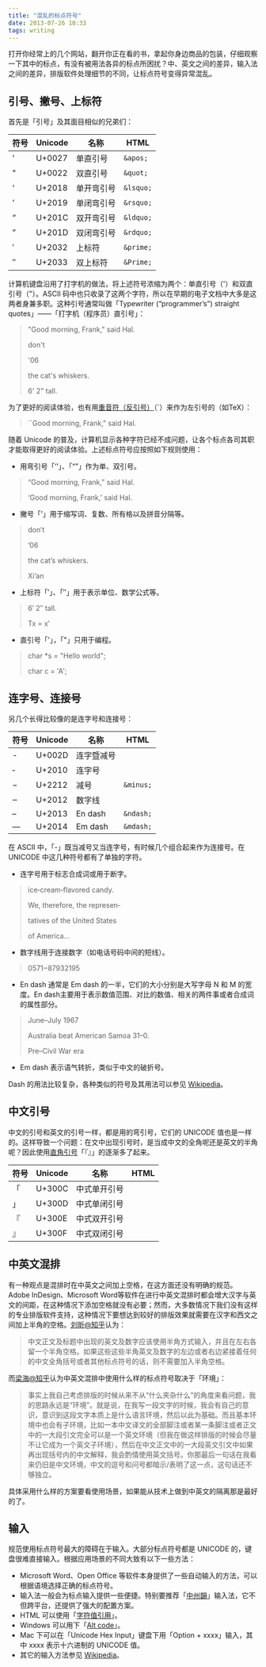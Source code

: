 ```yaml
---
title: "混乱的标点符号"
date: 2013-07-26 10:33
tags: writing
---
```


打开你经常上的几个网站，翻开你正在看的书，拿起你身边商品的包装，仔细观察一下其中的标点，有没有被用法各异的标点所困扰？中、英文之间的差异，输入法之间的差异，排版软件处理细节的不同，让标点符号变得异常混乱。

## 引号、撇号、上标符

首先是「引号」及其面目相似的兄弟们：

符号 |Unicode |名称    |HTML
----|--------|--------|-----
'   |U+0027  |单直引号  |`&apos;`
"   |U+0022  |双直引号  |`&quot;`
‘  |U+2018  |单开弯引号|`&lsquo;`
’  |U+2019  |单闭弯引号|`&rsquo;`
“  |U+201C  |双开弯引号|`&ldquo;`
”  |U+201D  |双闭弯引号|`&rdquo;`
′  |U+2032  |上标符    |`&prime;`
″  |U+2033  |双上标符  |`&Prime;`

计算机键盘沿用了打字机的做法，将上述符号浓缩为两个：单直引号（'）和双直引号（"）。ASCII 码中也只收录了这两个字符，所以在早期的电子文档中大多是这两者身兼多职。这种引号通常叫做「Typewriter (“programmer’s”) straight quotes」——「打字机（程序员）直引号」：

>  "Good morning, Frank," said Hal.
>
> don't
>
> '06
>
> the cat's whiskers.
>
> 6' 2" tall.

为了更好的阅读体验，也有用[重音符（反引号）][wiki_grave]（`）来作为左引号的（如TeX）：

>  ``Good morning, Frank," said Hal.

随着 Unicode 的普及，计算机显示各种字符已经不成问题，让各个标点各司其职才能取得更好的阅读体验。上述标点符号应按照如下规则使用：

* 用弯引号「‘’」、「“”」作为单、双引号。

>
>  “Good morning, Frank,” said Hal.
>
>  ‘Good morning, Frank,’ said Hal.

* 撇号「’」用于缩写词、复数、所有格以及拼音分隔等。

> don’t
>
> ’06
>
> the cat’s whiskers.
>
> Xi’an

* 上标符「′」、「″」用于表示单位、数学公式等。

> 6′ 2″ tall.
>
> Tx = x′

* 直引号「'」，「"」只用于编程。

> char *s = "Hello world";
>
> char c = 'A';

## 连字号、连接号

另几个长得比较像的是连字号和连接号：

符号 |Unicode |名称        |HTML
-----|--------|-----------|---------
-    |U+002D  |连字暨减号 |
‐    |U+2010  |连字号     |
−    |U+2212  |减号       |`&minus;`
‒    |U+2012  |数字线     |
–   |U+2013  |En dash    |`&ndash;`
—   |U+2014  |Em dash    |`&mdash;`

在 ASCII 中，「-」既当减号又当连字号，有时候几个组合起来作为连接号。在 UNICODE 中这几种符号都有了单独的字符。

* 连字号用于标志合成词或用于断字。

> ice‐cream‐flavored candy.
>
>  We, therefore, the represen‐
>
> tatives of the United States
>
> of America...

* 数字线用于连接数字（如电话号码中间的短线）。

> 0571‒87932195

* En dash 通常是 Em dash 的一半，它们的大小分别是大写字母 N 和 M 的宽度。En dash主要用于表示数值范围、对比的数值、相关的两件事或者合成词的属性部分。

> June–July 1967
>
> Australia beat American Samoa 31–0.
>
> Pre–Civil War era

* Em dash 表示语气转折，类似于中文的破折号。

Dash 的用法比较复杂，各种类似的符号及其用法可以参见 [Wikipedia][wiki_dash]。

## 中文引号

中文的引号和英文的引号一样，都是用的弯引号，它们的 UNICODE 值也是一样的。这样导致一个问题：在文中出现引号时，是当成中文的全角呢还是英文的半角呢？因此使用[直角引号][zh_quote]「『』」的逐渐多了起来。

符号 |Unicode |名称        |HTML
-----|--------|------------|---------
「   |U+300C  |中式单开引号|
」   |U+300D  |中式单闭引号|
『   |U+300E  |中式双开引号|
』   |U+300F  |中式双闭引号|

## 中英文混排

有一种观点是混排时在中英文之间加上空格，在这方面还没有明确的规范。Adobe InDesign、Microsoft Word等软件在进行中英文混排时都会增大汉字与英文的间距，在这种情况下添加空格就没有必要；然而，大多数情况下我们没有这样的专业排版软件支持，这种情况下要想达到较好的排版效果就需要在汉字和西文之间加上半角的空格。[刘昕@知乎][zh_liuxi]认为：

> 中文正文及标题中出现的英文及数字应该使用半角方式输入，并且在左右各留一个半角空格。如果这些这些半角英文及数字的左边或者右边紧接着任何的中文全角括号或者其他标点符号的话，则不需要加入半角空格。

而[梁海@知乎][zh_lianghai]认为中英文混排中使用什么样的标点符号取决于「环境」：

> 事实上我自己考虑排版的时候从来不从“什么夹杂什么”的角度来看问题，我的思路永远是“环境”。就是说，在我写一段文字的时候，我会有自己的意识，意识到这段文字本质上是什么语言环境，然后以此为基础。而且基本环境中也会有子环境，比如一本中文译文的全部脚注或者某一条脚注或者正文中的一大段引文完全可以是一个英文环境（但我在做这样排版的时候会尽量不让它成为一个英文子环境），然后在中文正文中的一大段英文引文中如果再出现括号内的中文解释，我会酌情使用英文括号。你那最后一句话在我看来仍旧是中文环境，中文的逗号和问号都暗示/表明了这一点，这句话还不够独立。

具体采用什么样的方案要看使用场景，如果能从技术上做到中英文的隔离那是最好的了。

## 输入

规范使用标点符号最大的障碍在于输入。大部分标点符号都是 UNICODE 的，键盘很难直接输入。根据应用场景的不同大致有以下一些方法：

* Microsoft Word、Open Office 等软件本身提供了一些自动输入的方法，可以根据语境选择正确的标点符号。
* 输入法一般会为标点输入提供一些便捷。特别要推荐「[中州韻][rime]」输入法，它不但跨平台，还提供了强大的配置方案。
* HTML 可以使用「[字符值引用][ncr]」。
* Windows 可以用下「[Alt code][alt]」。
* Mac 下可以在「Unicode Hex Input」键盘下用「Option + xxxx」输入，其中 xxxx 表示十六进制的 UNICODE 值。
* 其它的输入方法参见 [Wikipedia][unicode_input]。


[unicode_punctuation]: http://unicode.org/charts/PDF/U2000.pdf
[wiki_grave]: http://en.wikipedia.org/wiki/Grave_accent
[wiki_dash]: http://en.wikipedia.org/wiki/Dash
[zh_quote]: http://www.zhihu.com/topic/19691803
[zh_liuxi]: http://www.zhihu.com/question/19587406
[zh_lianghai]: http://www.zhihu.com/question/19695720
[rime]: http://code.google.com/p/rimeime/
[alt]: http://en.wikipedia.org/wiki/Alt_code
[ncr]: http://en.wikipedia.org/wiki/Numeric_character_reference
[unicode_input]: http://en.wikipedia.org/wiki/Unicode_input
